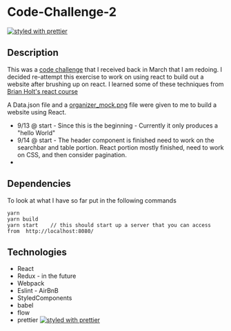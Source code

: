 # Code-Challenge-2
[![styled with prettier](https://img.shields.io/badge/styled_with-prettier-ff69b4.svg)](https://github.com/prettier/prettier)
## Description
This was a [code challenge](https://github.com/josekim/Code-Challenge) that I received back in March that I am redoing.  I decided re-attempt this exercise to work on using react to build out a website after brushing up on react. I learned some of these techniques from [Brian Holt's react course](https://btholt.github.io/complete-intro-to-react/)  

A Data.json file and a [organizer_mock.png](./organizer_mock.png) file were given to me to build a website using React.  

* 9/13 @ start - Since this is the beginning - Currently it only produces a "hello World"
* 9/14 @ start - The header component is finished need to work on the searchbar and table portion.  React portion mostly finished, need to work on CSS, and then consider pagination.
* 

## Dependencies

To look at what I have so far put in the following commands 

```
yarn 
yarn build
yarn start    // this should start up a server that you can access from  http://localhost:8080/
```
## Technologies
* React
* Redux - in the future
* Webpack
* Eslint - AirBnB
* StyledComponents
* babel
* flow 
* prettier  [![styled with prettier](https://img.shields.io/badge/styled_with-prettier-ff69b4.svg)](https://github.com/prettier/prettier)

